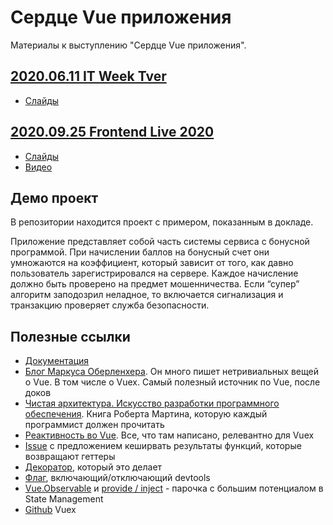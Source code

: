 # Сердце Vue приложения

Материалы к выступлению "Сердце Vue приложения".

## [2020.06.11 IT Week Tver](https://events.epam.com/events/it-week-tver-2020/talks/13883)
- [Слайды](https://drive.google.com/file/d/1pizxPn-myqT7DPVXNr2xynzrrqfJ7Rvg/view?usp=sharing)

## [2020.09.25 Frontend Live 2020](https://frontendconf.ru/moscow/2020/abstracts/7023)
- [Слайды](https://drive.google.com/file/d/1YbjE5gYyHmF_Lx3q7FQ-wwkF2WmgyiLE/view?usp=sharing)
- [Видео](https://youtu.be/t8OHe4uhVy4)

## Демо проект

В репозитории находится проект с примером, показанным в докладе.

Приложение представляет собой часть системы сервиса с бонусной программой.
При начислении баллов на бонусный счет они умножаются на коэффициент, который зависит от того, как давно пользователь зарегистрировался на сервере.
Каждое начисление должно быть проверено на предмет мошенничества. Если “супер” алгоритм заподозрил неладное, то включается сигнализация и транзакцию проверяет служба безопасности. 

## Полезные ссылки

 - [Документация](https://vuex.vuejs.org/)
 - [Блог Маркуса Оберленхера](https://markus.oberlehner.net/blog/).
   Он много пишет нетривиальных вещей о Vue. В том числе о Vuex.
   Самый полезный источник по Vue, после доков 
 - [Чистая архитектура. Искусство разработки программного 
   обеспечения](https://www.litres.ru/robert-s-martin/chistaya-arhitektura-iskusstvo-razrabotki-program-39113892/).
   Книга Роберта Мартина, которую каждый программист должен  прочитать
 - [Реактивность во Vue](https://vuejs.org/v2/guide/reactivity.html). 
   Все, что там написано, релевантно для Vuex
 - [Issue](https://github.com/vuejs/vuex/issues/777) с предложением кеширвать
   результаты функций, которые возвращают геттеры
 - [Декоратор](https://github.com/ktsn/vuex-strong-cache), который это делает
 - [Флаг](https://vuex.vuejs.org/api/#devtools), включающий/отключающий devtools
 - [Vue.Observable](https://vuejs.org/v2/api/index.html#Vue-observable) 
   и [provide / inject](https://vuejs.org/v2/api/index.html#provide-inject) -
   парочка с большим потенциалом в State Management 
 - [Github](https://github.com/vuejs/vuex) Vuex

